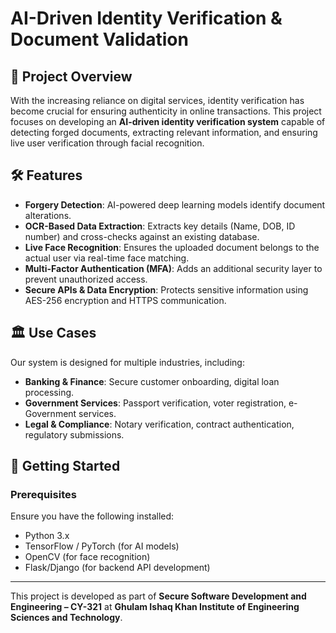 # AI-Driven Identity Verification & Document Validation

## 📌 Project Overview
With the increasing reliance on digital services, identity verification has become crucial for ensuring authenticity in online transactions. This project focuses on developing an **AI-driven identity verification system** capable of detecting forged documents, extracting relevant information, and ensuring live user verification through facial recognition.

## 🛠 Features
- **Forgery Detection**: AI-powered deep learning models identify document alterations.
- **OCR-Based Data Extraction**: Extracts key details (Name, DOB, ID number) and cross-checks against an existing database.
- **Live Face Recognition**: Ensures the uploaded document belongs to the actual user via real-time face matching.
- **Multi-Factor Authentication (MFA)**: Adds an additional security layer to prevent unauthorized access.
- **Secure APIs & Data Encryption**: Protects sensitive information using AES-256 encryption and HTTPS communication.

## 🏛 Use Cases
Our system is designed for multiple industries, including:
- **Banking & Finance**: Secure customer onboarding, digital loan processing.
- **Government Services**: Passport verification, voter registration, e-Government services.
- **Legal & Compliance**: Notary verification, contract authentication, regulatory submissions.

## 🚀 Getting Started
### Prerequisites
Ensure you have the following installed:
- Python 3.x
- TensorFlow / PyTorch (for AI models)
- OpenCV (for face recognition)
- Flask/Django (for backend API development)

---
This project is developed as part of **Secure Software Development and Engineering – CY-321** at **Ghulam Ishaq Khan Institute of Engineering Sciences and Technology**.
